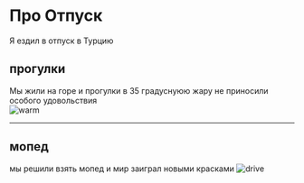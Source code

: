# Про Отпуск

Я ездил в отпуск в Турцию

## **прогулки**

Мы жили на горе и прогулки в 35 градуснуюю жару не приносили особого удовольствия  
![warm](https://materlife.ru/wp-content/uploads/2021/05/886fd39402497a62d2df5d128469ba04.jpg)

---

## **мопед**

мы решили взять мопед и мир заиграл новыми красками
![drive](https://turizm.pibig.info/uploads/posts/2023-04/1681365368_turizm-pibig-info-p-puteshestvie-na-skutere-pinterest-5.jpg)
